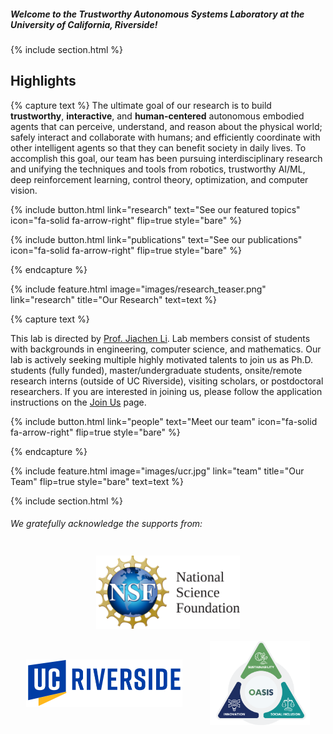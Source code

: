 ---
---

<!-- # We enhance Robotics and AI -->
##### Welcome to the Trustworthy Autonomous Systems Laboratory at the University of California, Riverside!
{% include section.html %}
## Highlights
{% capture text %}
The ultimate goal of our research is to build **trustworthy**, **interactive**, and **human-centered** autonomous embodied agents that can perceive, understand, and reason about the physical world; safely interact and collaborate with humans; and efficiently coordinate with other intelligent agents so that they can benefit society in daily lives. To accomplish this goal, our team has been pursuing interdisciplinary research and unifying the techniques and tools from robotics, trustworthy AI/ML, deep reinforcement learning, control theory, optimization, and computer vision.

{%
  include button.html
  link="research"
  text="See our featured topics"
  icon="fa-solid fa-arrow-right"
  flip=true
  style="bare"
%}

{%
  include button.html
  link="publications"
  text="See our publications"
  icon="fa-solid fa-arrow-right"
  flip=true
  style="bare"
%}

{% endcapture %}

{%
  include feature.html
  image="images/research_teaser.png"
  link="research"
  title="Our Research"
  text=text
%}

{% capture text %}

This lab is directed by [Prof. Jiachen Li](https://profiles.ucr.edu/app/home/profile/jiachenl). Lab members consist of students with backgrounds in engineering, computer science, and mathematics. Our lab is actively seeking multiple highly motivated talents to join us as Ph.D. students (fully funded), master/undergraduate students, onsite/remote research interns (outside of UC Riverside), visiting scholars, or postdoctoral researchers. If you are interested in joining us, please follow the application instructions on the [Join Us](./join/) page.

{%
  include button.html
  link="people"
  text="Meet our team"
  icon="fa-solid fa-arrow-right"
  flip=true
  style="bare"
%}

{% endcapture %}

{%
  include feature.html
  image="images/ucr.jpg"
  link="team"
  title="Our Team"
  flip=true
  style="bare"
  text=text
%}

{% include section.html %}
###### We gratefully acknowledge the supports from:

<div style="text-align: center;">
  <img src="images/NSF.svg" alt="NSF" width="230px" style="display:inline-block; vertical-align: middle; padding-left: 20px; padding-right: 20px; padding-top: 10px; padding-bottom: 10px;">
  <img src="images/UCR.svg" alt="UCR" width="250px" style="display:inline-block; vertical-align: middle; padding-left: 20px; padding-right: 20px; padding-top: 10px; padding-bottom: 10px;">
  <img src="images/Oasis.svg" alt="OASIS" width="160px" style="display:inline-block; vertical-align: middle; padding-left: 20px; padding-right: 20px; padding-top: 10px; padding-bottom: 10px;">
</div>